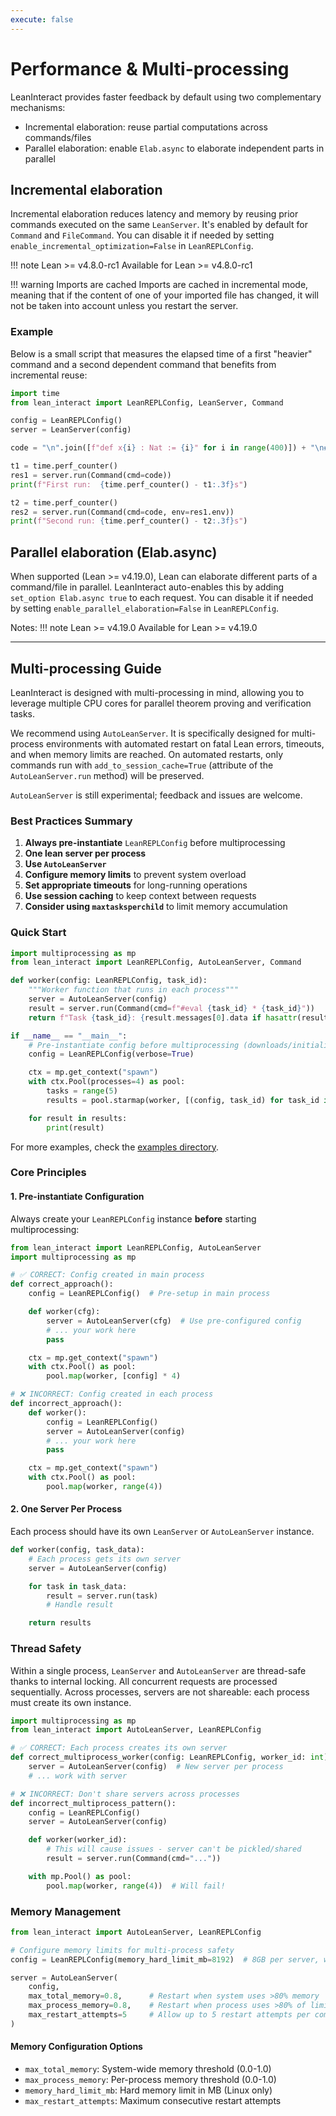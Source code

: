 ```yaml
---
execute: false
---
```


# Performance & Multi-processing

LeanInteract provides faster feedback by default using two complementary mechanisms:

- Incremental elaboration: reuse partial computations across commands/files
- Parallel elaboration: enable `Elab.async` to elaborate independent parts in parallel

## Incremental elaboration

Incremental elaboration reduces latency and memory by reusing prior commands executed on the same `LeanServer`. It's enabled by default for `Command` and `FileCommand`.
You can disable it if needed by setting `enable_incremental_optimization=False` in `LeanREPLConfig`.

!!! note Lean >= v4.8.0-rc1
    Available for Lean >= v4.8.0-rc1

!!! warning Imports are cached
    Imports are cached in incremental mode, meaning that if the content of one of your imported file has changed, it will not be taken into account unless you restart the server.

### Example

Below is a small script that measures the elapsed time of a first "heavier" command and a second dependent command that benefits from incremental reuse:

```python tags=["execute"]
import time
from lean_interact import LeanREPLConfig, LeanServer, Command

config = LeanREPLConfig()
server = LeanServer(config)

code = "\n".join([f"def x{i} : Nat := {i}" for i in range(400)]) + "\n#check x399"

t1 = time.perf_counter()
res1 = server.run(Command(cmd=code))
print(f"First run:  {time.perf_counter() - t1:.3f}s")

t2 = time.perf_counter()
res2 = server.run(Command(cmd=code, env=res1.env))
print(f"Second run: {time.perf_counter() - t2:.3f}s")
```

## Parallel elaboration (Elab.async)

When supported (Lean >= v4.19.0), Lean can elaborate different parts of a command/file in parallel. LeanInteract auto-enables this by adding `set_option Elab.async true` to each request.
You can disable it if needed by setting `enable_parallel_elaboration=False` in `LeanREPLConfig`.

Notes:
!!! note Lean >= v4.19.0
    Available for Lean >= v4.19.0

---

## Multi-processing Guide

LeanInteract is designed with multi-processing in mind, allowing you to leverage multiple CPU cores for parallel theorem proving and verification tasks.

We recommend using `AutoLeanServer`. It is specifically designed for multi-process environments with automated restart on fatal Lean errors, timeouts, and when memory limits are reached. On automated restarts, only commands run with `add_to_session_cache=True` (attribute of the `AutoLeanServer.run` method) will be preserved.

`AutoLeanServer` is still experimental; feedback and issues are welcome.

### Best Practices Summary

1. **Always pre-instantiate** `LeanREPLConfig` before multiprocessing
2. **One lean server per process**
3. **Use `AutoLeanServer`**
4. **Configure memory limits** to prevent system overload
5. **Set appropriate timeouts** for long-running operations
6. **Use session caching** to keep context between requests
7. **Consider using `maxtasksperchild`** to limit memory accumulation

### Quick Start

```python
import multiprocessing as mp
from lean_interact import LeanREPLConfig, AutoLeanServer, Command

def worker(config: LeanREPLConfig, task_id):
    """Worker function that runs in each process"""
    server = AutoLeanServer(config)
    result = server.run(Command(cmd=f"#eval {task_id} * {task_id}"))
    return f"Task {task_id}: {result.messages[0].data if hasattr(result, 'messages') else 'Error'}"

if __name__ == "__main__":
    # Pre-instantiate config before multiprocessing (downloads/initializes resources)
    config = LeanREPLConfig(verbose=True)

    ctx = mp.get_context("spawn")
    with ctx.Pool(processes=4) as pool:
        tasks = range(5)
        results = pool.starmap(worker, [(config, task_id) for task_id in tasks])

    for result in results:
        print(result)
```

For more examples, check the [examples directory](https://github.com/augustepoiroux/LeanInteract/tree/main/examples).

### Core Principles

#### 1. Pre-instantiate Configuration

Always create your `LeanREPLConfig` instance **before** starting multiprocessing:

```python
from lean_interact import LeanREPLConfig, AutoLeanServer
import multiprocessing as mp

# ✅ CORRECT: Config created in main process
def correct_approach():
    config = LeanREPLConfig()  # Pre-setup in main process

    def worker(cfg):
        server = AutoLeanServer(cfg)  # Use pre-configured config
        # ... your work here
        pass

    ctx = mp.get_context("spawn")
    with ctx.Pool() as pool:
        pool.map(worker, [config] * 4)

# ❌ INCORRECT: Config created in each process
def incorrect_approach():
    def worker():
        config = LeanREPLConfig()
        server = AutoLeanServer(config)
        # ... your work here
        pass

    ctx = mp.get_context("spawn")
    with ctx.Pool() as pool:
        pool.map(worker, range(4))
```

#### 2. One Server Per Process

Each process should have its own `LeanServer` or `AutoLeanServer` instance.

```python
def worker(config, task_data):
    # Each process gets its own server
    server = AutoLeanServer(config)

    for task in task_data:
        result = server.run(task)
        # Handle result

    return results
```

### Thread Safety

Within a single process, `LeanServer` and `AutoLeanServer` are thread-safe thanks to internal locking. All concurrent requests are processed sequentially. Across processes, servers are not shareable: each process must create its own instance.

```python
import multiprocessing as mp
from lean_interact import AutoLeanServer, LeanREPLConfig

# ✅ CORRECT: Each process creates its own server
def correct_multiprocess_worker(config: LeanREPLConfig, worker_id: int):
    server = AutoLeanServer(config)  # New server per process
    # ... work with server

# ❌ INCORRECT: Don't share servers across processes
def incorrect_multiprocess_pattern():
    config = LeanREPLConfig()
    server = AutoLeanServer(config)

    def worker(worker_id):
        # This will cause issues - server can't be pickled/shared
        result = server.run(Command(cmd="..."))

    with mp.Pool() as pool:
        pool.map(worker, range(4))  # Will fail!
```

### Memory Management

```python
from lean_interact import AutoLeanServer, LeanREPLConfig

# Configure memory limits for multi-process safety
config = LeanREPLConfig(memory_hard_limit_mb=8192)  # 8GB per server, works on Linux only

server = AutoLeanServer(
    config,
    max_total_memory=0.8,      # Restart when system uses >80% memory
    max_process_memory=0.8,    # Restart when process uses >80% of limit
    max_restart_attempts=5     # Allow up to 5 restart attempts per command
)
```

#### Memory Configuration Options

- `max_total_memory`: System-wide memory threshold (0.0-1.0)
- `max_process_memory`: Per-process memory threshold (0.0-1.0)
- `memory_hard_limit_mb`: Hard memory limit in MB (Linux only)
- `max_restart_attempts`: Maximum consecutive restart attempts
